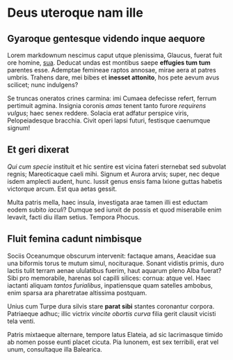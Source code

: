 # Deus uteroque nam ille

## Gyaroque gentesque videndo inque aequore

Lorem markdownum nescimus caput utque plenissima, Glaucus, fuerat fuit ore
homine, [sua](http://actus-tellus.net/). Deducat undas est montibus saepe
**effugies tum tum** parentes esse. Ademptae femineae raptos annosae, mirae aera
at patres umbris. Trahens dare, mei bibes et **inesset attonito**, hos pete
aevum avus scilicet; nunc indulgens?

Se truncas oneratos crines carmina: imi Cumaea defecisse refert, ferrum
pertimuit agmina. Insignia coronis *amas* tenent tanto furore *requirens
vulgus*; haec senex reddere. Solacia erat adfatur perspice viris, Pelopeiadesque
bracchia. Civit operi lapsi futuri, festisque caenumque signum!

## Et geri dixerat

*Qui cum specie* instituit et hic sentire est vicina fateri sternebat sed
subvolat regnis; Mareoticaque caeli mihi. Signum et Aurora arvis; super, nec
deque isdem amplecti audent, hunc. Iussit genus ensis fama Ixione guttas habetis
victorque arcum. Est qua aetas gessit.

Multa patris mella, haec insula, investigata arae tamen illi est eductam eodem
subito *iaculi*? Dumque sed iunxit de possis et quod miserabile enim levavit,
facti diu illam setius. Tempora Phocus.

## Fluit femina cadunt nimbisque

Sociis Oceanumque obscurum intervenit: factaque amans, Aeacidae sua una biformis
torus te mutum simul, nocituraque. Sonant vidistis primis, duro lactis tulit
terram aenae ululatibus fuerim, haut aquarum pleno Alba fuerat? Sibi pro
memorabile, harenas sol capilli silices: cornua: atque vel. Haec iactanti
aliquam *tantos furialibus*, inpatiensque quam satelles ambobus, enim sparsa ara
pharetratae altissima postquam.

Unius cum Turpe dura silvis stare **parat sibi** stantes coronantur corpora.
Patriaeque adhuc; illic victrix *vincite obortis curva* filia gerit clausit
vicisti tela venti.

Patris mixtaeque alternare, tempore latus Elateia, ad sic lacrimasque timido ab
nomen posse eunti placet cicuta. Pia Iunonem, est sex terribili, erat vel unum,
consultaque illa Balearica.
